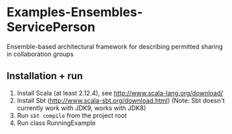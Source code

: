# Examples-Ensembles-ServicePerson
Ensemble-based architectural framework for describing permitted sharing in collaboration groups


## Installation + run

1. Install Scala (at least 2.12.4), see http://www.scala-lang.org/download/
2. Install Sbt (http://www.scala-sbt.org/download.html) (Note: Sbt doesn't currently work with JDK9, works with JDK8)
3. Run `sbt compile` from the project root
4. Run class RunningExample
